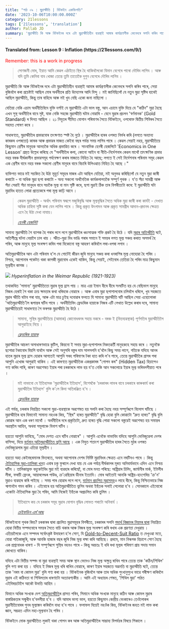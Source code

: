 ```yaml
---
title: "পাঠ ০৯ : মুদ্ৰাস্ফীতি | বিটকইন একবিংশতি"
date: '2023-10-06T10:00:00.000Z'
category: 21lessons
tags: ['21lessons', 'translation']
author: Pallab JD
summary: 'মুদ্ৰাস্ফীতি কি আৰু বিটকইনৰ দৰে এটা মুদ্ৰাস্ফীতিহীন ব্যৱস্থাই আমাৰ কাৰ্যপ্ৰণালীক কেনেদৰে সলনি কৰিব পাৰে, সেয়া বুজিবলৈ কৰা প্ৰচেষ্টাই আছিল মোৰ অৰ্থনীতৰ প্ৰতি উদ্যোগৰ আদি বিন্দু । মই জানিছিলোঁ যে নতুন মুদ্ৰা সৃষ্টিৰ হাৰেই আছিল মুদ্ৰাস্ফীতি, কিন্তু তাৰ বাহিৰে আৰু মই খুব বেছি একো জনা নাছিলো ।...'
---
```


<div style="textAlign:center">
    <h4> Translated from: Lesson 9 : Inflation (https://21lessons.com/9/) </h4>
    <p style="color:red"> Remember: this is a work in progress </p>
</div>

> সোণজনী মোৰ, ইয়াত আমি কেৱল এঠাইতে স্থিৰ হৈ থাকিবলৈকো যিমান বেগেৰে পাৰো দৌৰিব লাগিব ।
> আৰু যদি তুমি কেনিবা যাব খোজা তেন্তে তুমি তাতোকৈ দুগুন বেগেৰে দৌৰিব লাগিব ।

মুদ্ৰাস্ফীতি কি আৰু বিটকইনৰ দৰে এটা মুদ্ৰাস্ফীতিহীন ব্যৱস্থাই আমাৰ কাৰ্যপ্ৰণালীক কেনেদৰে সলনি কৰিব পাৰে, সেয়া বুজিবলৈ কৰা প্ৰচেষ্টাই আছিল মোৰ অৰ্থনীতৰ প্ৰতি উদ্যোগৰ আদি বিন্দু ।
মই জানিছিলোঁ যে নতুন মুদ্ৰা সৃষ্টিৰ হাৰেই আছিল মুদ্ৰাস্ফীতি, কিন্তু তাৰ বাহিৰে আৰু মই খুব বেছি একো জনা নাছিলো ।

যেতিয়া নেকি এচাম অৰ্থনীতিবিদে যুক্তি দৰ্শাই যে মুদ্ৰাস্ফীতি এটা ভাল বস্তু, আন এচামে যুক্তি দিয়ে যে "কঠিন" মুদ্ৰা হৈছে এখন সুস্থ অৰ্থনীতিৰ বাবে সৃষ্ট, যাক নেকি সহজে মুদ্ৰাস্ফীতি ঘটাব নোৱাৰি - যেনে মুদ্ৰাৰ প্ৰচলন 'স্বৰ্ণমানক' (Gold Standard) ৰ দিনত আছিল ।
২১ নিযুতৰ সীমিত যোগান পৰিমাণৰ সৈতে বিটকইনে, ওপৰোক্ত দ্বিতীয় শিবিৰৰ সৈতে সহমত পোষণ কৰে ।

সাধাৰণতে, মুদ্ৰাস্ফীতিৰ প্ৰভাৱবোৰ তৎক্ষণাত স্পষ্ট হৈ নুঠে ।
মুদ্ৰাস্ফীতিৰ হাৰৰ ওপৰত নিৰ্ভৰ কৰি (লগতে অন্যান্য কাৰকৰ ওপৰতো) কাৰক আৰু প্ৰভাৱৰ মাজত কেইবা বছৰ পৰ্যন্ত সময় লাগিব পাৰে ।
কেৱল সেয়াই নহয়, মুদ্ৰাস্ফীতিয়ে কিছুমান শ্ৰেণীৰ মানুহক আনতকৈ অধিক প্ৰভাৱিত কৰে । সাংবাদিক হেনৰী হেজলিটে 'Economics in One Lesson' গ্ৰন্থত উল্লেখ কৰিছে যে
"অৰ্থনীতিৰ কলা, কোনো আইন বা নীতি-নিৰ্দেশনাৰ কেৱল মাথোঁ তাৎক্ষণিক প্ৰভাৱ নহয় বৰঞ্চ দীৰ্ঘকালীন প্ৰভাৱসমূহ পৰ্যবেক্ষণ কৰাৰ মাজতে নিহিত হৈ আছে; লগতে ই সেই নিৰ্দেশনাৰ পৰিনাম সমূহ কেৱল এক শ্ৰেণীৰ বাবে নহয় বৰঞ্চ সকলো শ্ৰেণীৰ মানুহৰ বাবে বিচাৰি উলিওৱাত নিহিত হৈ আছে ।"

ব্যক্তিগত ভাৱে মই সচকিত হৈ উঠা মূহুৰ্ত সমূহৰ মাজৰ এটা আছিল যেতিয়া, মই অনুভৱ কৰিছিলোঁ যে নতুন মুদ্ৰা জাৰী কৰাটো - বা অধিক মুদ্ৰা ছপা কৰাটো - অন্য সকলো অৰ্থনৈতিক কাৰ্যকলাপতকৈ সম্পূৰ্ণ পৃথক ।
য'ত সঁচা সামগ্ৰী আৰু সঁচা সেৱাই সঁচা মানুহৰ বাবে সচাকৈ মূল্য বা মান সৃষ্টি কৰে, ছপা মুদ্ৰাই ঠিক তাৰ বিপৰীতটো কৰে: ই মুদ্ৰাস্ফীতি ঘটা মুদ্ৰাবিধ হাতত লোৱা প্ৰত্যেকৰে পৰা মূল্য কাঢ়ি আনে ।

> কেৱল মুদ্ৰাস্ফীতি - অৰ্থাৎ পৰিনাম স্বৰূপে মজুৰিবৃদ্ধি আৰু মূল্যবৃদ্ধিৰ সৈতে অধিক মুদ্ৰা জাৰী কৰা কাৰ্যই - দেখাত অধিক চাহিদা সৃষ্টি কৰা যেন লাগিব পাৰে ।
> কিন্তু প্ৰকৃত উৎপাদন আৰু প্ৰকৃত সামগ্ৰীৰ আদান-প্ৰদানৰ ক্ষেত্ৰত এনে হৈ উঠা দেখা নাযায়।
>
> <cite> [হেনৰী হেজলিট ](https://mises.org/library/economics-one-lesson) </cite>

সামান্য মুদ্ৰাস্ফীতি গৈ ব্যাপক হৈ পৰাৰ লগে লগে মুদ্ৰাস্ফীতিৰ ধ্বংসাত্মক শক্তি প্ৰকট হৈ উঠে ।
যদি [মুদ্ৰাৰ অতিস্ফীতি](https://en.wikipedia.org/wiki/Hyperinflation) ঘটে, অতিশীঘ্ৰে ঘটনা বেয়ালৈ ঢাল খায় ।
স্ফীত-মুদ্ৰা বিধ ভাঙি পৰাৰ সমানে ই সময়ৰ লগত মূল্য সঞ্চয় কৰাত অসমৰ্থ হৈ পৰিব, আৰু মানুহে মূল্য সংৰক্ষণ কৰিব পৰা যিকোনো বস্তু আহৰণ কৰিবলৈ লৰা-ধপৰা লগাব ।

অতিমুদ্ৰাস্ফীতিৰ আন এটা পৰিনাম হ'ল যে গোটেই জীৱন জুৰি মানুহে সঞ্চয় কৰা ধনৰাশিৰ মূল্য নোহোৱা হৈ পৰিব ।
নিশ্চয়, আপোনাৰ পকেটত থকা কাগজী মুদ্ৰাবোৰ একেই থাকিব, কিন্তু সেয়াই, সেইবোৰ তেতিয়া হৈ পৰিব মাত্ৰ কিছুমান মূল্যহীন কাগজ ।

![](https://21lessons.com/assets/images/children-playing-with-money.png)
_Hyperinflation in the Weimar Republic (1921-1923)_

তথাকথিত 'সামান্য' মুদ্ৰাস্ফীতিতো মুদ্ৰাৰ মূল্য হ্ৰাস পায় ।
মাত্ৰ এয়া ইমান ধীৰে ধীৰে সংঘটিত হয় যে বেছিভাগ মানুহে নিজৰ হেৰাই গৈ থকা ক্ৰয় ক্ষমতাৰ কথা ধৰিবকে নোৱাৰে ।
আৰু এবাৰ মুদ্ৰা ছপাশালবোৰ চলিবলৈ ধৰিলে, খুব সহজতে মুদ্ৰাৰ স্ফীতি ঘটাব পৰা যায়, আৰু এটা মাত্ৰ চুইছ দবোৱাৰ ফলতে যি সামান্য মুদ্ৰাস্ফীতি ঘটি আছিল সেয়া এহোলোকা 'অতিমুদ্ৰাস্ফীতি'লৈ ৰূপান্তৰ ঘটিব পাৰে ।
অৰ্থনীতিবিদ ফ্ৰেডৰিক হায়াকে নিজৰ এটি লেখাত উল্লেখ কৰাৰ দৰে, সামান্য মুদ্ৰাস্ফীতিয়েই সাধাৰণতে গৈ ভৰপক মুদ্ৰাস্ফীতি হৈ উঠে ।

> সামান্য, সুস্থিৰ মুদ্ৰাস্ফীতিয়ে (আমাক) কোনোধৰনৰ সহায় নকৰে - বৰঞ্চ ই (বিত্তব্যৱস্থাক) পূৰ্ণগতিৰ মুদ্ৰাস্ফীতিলৈ আগুৱাইহে নিয়ে ।
>
> <cite> [ফ্ৰেডৰিক হায়াক](https://books.google.com/books?id=zZu3AAAAIAAJ&dq=%22only+while+it+accelerates%22&focus=searchwithinvolume&q=%22steady+inflation+cannot+help%22) </cite>

মুদ্ৰাস্ফীতিৰ আচৰণ অসাধাৰণভাৱে কুটিল, কিয়নো ই সদায় মুদ্ৰা-ছপাশালৰ নিকতৱৰ্তী মানুহকহে সহায় কৰে ।
নতুনকৈ ছপোৱা টকাবোৰ বিয়পি যাবলৈ আৰু সেই অনুসৰি বস্তুৰ দাম সালসলনি হ'বলৈ কিছু সময় লাগে, গতিকে যদিহে আনৰ হাতৰ মুদ্ৰাৰ মূল্য হ্ৰাস হোৱাৰ আগতেই আপুনি সৰহ পৰিমাণৰ টকা হাত কৰি ল'ব পাৰে, তেন্তে মুদ্ৰাস্ফীতিৰ গ্ৰাসৰ পৰা আপুনি এখোজ আগুৱাই থাকিব ।
এই কাৰণতে মুদ্ৰাস্ফীতিক একপ্ৰকাৰৰ "গোপন কৰ" (Hidden Tax) হিচাপেও গণ্য কৰিব পাৰি, কাৰণ অৱশেষত ইয়াৰ পৰা চৰকাৰৰে লাভ হয় য'ত নেকি আন সকলোৱে ইয়াৰ মূল্য ভৰিবলগীয়াত পৰে ।

> মই নাভাবো যে ইতিহাসক 'মুদ্ৰাস্ফীতিৰ ইতিহাস', বিশেষকৈ 'চৰকাৰৰ লাভৰ বাবে চৰকাৰে কাৰুকাৰ্য কৰা মুদ্ৰাস্ফীতিৰ ইতিহাস' বুলি ক'লে কিবা অতিৰঞ্জিত হ'ব ।
>
> <cite> [ফ্ৰেডৰিক হায়াক](https://books.google.com/books?id=l_A1vVIaYBYC&pg=PA142&dq=%22history+is+largely+a+history+of+inflation%22&hl=en&sa=X&ved=0ahUKEwi90NDLrdnfAhUprVkKHUx1CmIQ6AEIKjAA#v=onepage&q=%22history%20is%20largely%20a%20history%20of%20inflation%22&f=false) </cite>

এই পৰ্যন্ত, চৰকাৰ নিয়ন্ত্ৰিত সকলো মুদ্ৰা-ব্যৱস্থাকে অৱশেষত হয় সলনি কৰা হৈছে নহয় সম্পূৰ্ণৰূপে বিলোপ ঘটিছে ।
মুদ্ৰাস্ফীতিৰ হাৰ যিমানেই সামান্য নহওক কিয়, "স্থিৰ" হাৰত মুদ্ৰাস্ফীতি" বৃদ্ধি হোৱা বুলি কোৱাটো "দ্ৰুত হাৰত" বৃদ্ধি বুলি কোৱাৰ আন এক ধৰণ মাথোঁ ।
অৰ্থনীতিৰ দৰে প্ৰকৃতিটো, দ্ৰুত হাৰত বৃদ্ধি পোৱা সকলো বস্তুৱেই অৱশেষত হয় সমান্তৰ অৱস্থালৈ আহিব, অথবা সমূলাঞ্চে বিনাশ ঘটিব ।

হয়তো আপুনি ভাবিছে, "মোৰ দেশত এনে ঘটিব নোৱাৰে" ।
আপুনি এনেকৈ নাভাবিব যদিহে আপুনি ভেনিজুৱেলা দেশৰ বাসিন্দা, যিয়ে [বৰ্তমান অতিমুদ্ৰাস্ফীতিত ভুগি আছে](https://en.wikipedia.org/wiki/Crisis_in_Venezuela#Economic_crisis) ।
এক নিযুত শতাংশ মুদ্ৰাস্ফীতিৰ হাৰৰ সৈতে মুঠৰ ওপৰত ভেনিজুৱেলাৰ মুদ্ৰা এতিয়া মূল্যহীন ।

হয়তো অহা কেইবছৰমানৰ ভিতৰতে, অথবা আপোনাৰ দেশৰ নিৰ্দিষ্ট মুদ্ৰাবিধৰ ক্ষেত্ৰত এনে নঘটিবও পাৰে ।
কিন্তু [ঐতিহাসিক মুদ্ৰা-তালিকা খন](https://en.wikipedia.org/wiki/List_of_historical_currencies)ত এবাৰ চকু ফুৰালে দেখা যায় যে এক পৰ্যাপ্ত দীৰ্ঘকালৰ মূৰত অনিবাৰ্যভাবে এদিন এনে নিশ্চয় ঘটিব ।
তালিকাভুক্ত বহুকেইবিধ মুদ্ৰা মই ব্যৱহাৰ কৰিছোঁ, বা মোৰ মনত পৰিছে: অষ্ট্ৰিয়াৰ চিলিং, জাৰ্মানীৰ মাৰ্ক, ইটালীৰ লীৰা, ফৰাচী ফ্ৰেংক, আয়াৰলেণ্ডৰ পাউণ্ড, ক্ৰ'ৱেছিয়াৰ ডীনাৰ ইত্যাদি। মোৰ আইতাই আনকি অষ্ট্ৰিয়-হাংগেৰিয় 'ক্ৰ'ন' মুদ্ৰাও ব্যৱহাৰ কৰি পাইছে ।
সময় পাৰ হোৱাৰ লগে লগে, [বৰ্তমান প্ৰচলিত মুদ্ৰাসমূহ](https://en.wikipedia.org/wiki/List_of_currencies)ও লাহে ধীৰে, কিন্তু নিশ্চিতভাৱে নিজ শ্মশানলৈ গমন কৰিব ।
এইবোৰে হয় অতিমুদ্ৰাস্ফীতিত ভুগিব অথবা ইহঁতক সলাই পেলোৱা হ'ব ।
সোনকালে এইবোৰো একোটা ঐতিহাসিক মুদ্ৰা হৈ পৰিব, আমি নিজেই ইহঁতক অপ্ৰচলিত কৰি তুলিম ।

> ইতিহাসে কয় যে চৰকাৰ সমূহ মুদ্ৰাৰ যোগান বৃদ্ধিৰ লোভত পৰাটো অনিবাৰ্য ।
>
> <cite> [চেইফডিন এম’আছ](https://thesaifhouse.wordpress.com/book/) </cite>

বিটকইননো পৃথক কিয়?
চৰকাৰৰ দ্বাৰা প্ৰচলিত মুদ্ৰাসমূহৰ বিপৰীতে, চৰকাৰৰ সলনি [পদাৰ্থ বিজ্ঞানৰ নিয়মৰ দ্বাৰা](https://dergigi.com/2018/06/10/bitcoin-s-energy-consumption/) নিয়ন্ত্ৰিত হোৱা বিত্তীয় সম্পদবোৰে সময়ৰ সৈতে বাচি থকাৰ আৰু নিজৰ মূল্য সংৰক্ষণ কৰি ৰখাৰ এক প্ৰৱণতা দেখুৱায় ।
এতিয়ালৈকে এনে সম্পদৰ সৰ্বোৎকৃষ্ট উদাহৰণ হ'ল সোণ, যি [Gold-to-Decent-Suit Ratio](https://www.businesswire.com/news/home/20110819005774/en/History-Shows-Price-Ounce-Gold-Equals-Price) ত দেখুওৱা মতে, যোৱা শতিকাজুৰি, আৰু আনকি হাজাৰ বছৰ জুৰি নিজ মূল্য ৰক্ষা কৰি আহিছে। প্ৰথমে, মান নিৰূপক হিচাপে সোণ হৈছে এক প্ৰশ্নবোধক ধাৰণা - যি সম্পুৰ্ণৰূপে সুস্থিৰ নহবও পাৰে - কিন্তু অন্ততঃ ই ধৰি ৰখা মূল্যৰ পৰিমাণ প্ৰায় সদায় সমান জোখতে থাকিব।

যদিহে এটা বিত্তীয় সম্পদ বা মুদ্ৰা ব্যৱস্থাই সময় আৰু স্থান ভেদেও নিজ মূল্য অক্ষুন্ন ৰাখিব পাৰে তেন্তে তাক 'কঠিন/শিথিল' বুলি গণ্য কৰা হয় ।
যদিহে ই নিজৰ মূল্য ধৰি ৰাখিব নোৱাৰে, কাৰণ ইয়াৰ সহজতে অৱনতি বা মুদ্ৰাস্ফীতি ঘটে, তেন্তে তাক 'নৰম বা কোমল মুদ্ৰা' বুলি গণ্য কৰা হয় ।
বিটকইনক বুজিবলৈ আৰু তাৰ অধিক পুংখানুপুংখ ভাৱে পৰীক্ষণ কৰিবলৈ মুদ্ৰাৰ এই কঠিনতা বা শিথিলতাৰ ধাৰণাটো অত্যাৱশ্যকীয় ।
আমি এই অধ্যায়ৰ শেষত, 'শিথিল মুদ্ৰা' পাঠত এইবিষয়টোলৈ আকৌ উভতি আহিম ।

যিমানে অধিক সংখ্যক দেশ [অতিমুদ্ৰাস্ফীতি](https://en.wikipedia.org/wiki/Hyperinflation)ৰ গ্ৰাসত পৰিব, সিমানে অধিক সংখ্যক মানুহে কঠিন আৰু কোমল মুদ্ৰাৰ বাস্তৱিকতাৰ সন্মুখীন হ'বলগীয়া হ'ব ।
যদি আমাৰ ভাগ্য ভাল, হয়তো কিছুমান কেন্দ্ৰীয় বেংকাৰেও তেওঁলোকৰ মুদ্ৰানীতিবোৰৰ পুনৰ মূল্যাঙ্কন কৰিবলৈ বাধ্য হ'ব পাৰে ।
ফলাফল যিয়েই নহওঁক কিয়, বিটকইনৰ জহত মই লাভ কৰা জ্ঞান, সম্ভৱত এদিন মহা-মূল্যবান হৈ পৰিব ।

বিটকইনে মোক মুদ্ৰাস্ফীতিত লুকাই থকা গোপন কৰ আৰু অতিমুদ্ৰাস্ফীতিৰ সাম্ভাব্য বিপৰ্যয়ৰ বিষয়ে শিকালে ।